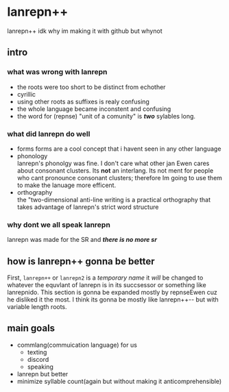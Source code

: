 # lanrepn++

lanrepn++ idk why im making it with github but whynot

## intro 

### what was wrong with lanrepn
- the roots were too short to be distinct from echother
- cyrillic
- using other roots as suffixes is realy confusing
- the whole language became inconstent and confusing
- the word for <jan> (repnse) "unit of a comunity" is ***two*** sylables long.

### what did lanrepn do well
- forms
      forms are a cool concept that i havent seen in any other language
- phonology  
    lanrepn's phonolgy was fine. I don't care what other jan Ewen cares about consonant clusters. Its **not** an interlang. Its not ment for people who cant pronounce consonant clusters; therefore Im going to use them to make the lanuage more efficent.
- orthography  
    the "two-dimensional anti-line writing is a practical orthography that takes advantage of lanrepn's strict word structure


 
### why dont we all speak lanrepn
lanrepn was made for the SR and   ***there is no more sr***

## how is lanrepn++ gonna be better
First, `lanrepn++` or `lanrepn2` is a *temporary name* it *will* be changed to whatever the equvlant of lanrepn is in its succsessor or something like lanrepnido. This section is gonna be expanded mostly by repnseEwen cuz he disliked it the most. I think its gonna be mostly like lanrepn++-- but with variable length roots.

## main goals
- commlang(commuication language) for us
     - texting
     - discord
     - speaking
- lanrepn but better
- minimize syllable count(again but without making it anticomprehensible)




